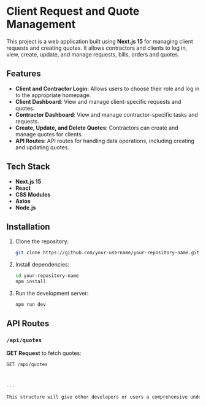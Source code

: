 # Client Request and Quote Management

This project is a web application built using **Next.js 15** for managing client requests and creating quotes. It allows contractors and clients to log in, view, create, update, and manage requests, bills, orders and quotes.

## Features

- **Client and Contractor Login**: Allows users to choose their role and log in to the appropriate homepage.
- **Client Dashboard**: View and manage client-specific requests and quotes.
- **Contractor Dashboard**: View and manage contractor-specific tasks and requests.
- **Create, Update, and Delete Quotes**: Contractors can create and manage quotes for clients.
- **API Routes**: API routes for handling data operations, including creating and updating quotes.

## Tech Stack

- **Next.js 15**
- **React**
- **CSS Modules**
- **Axios**
- **Node.js**

## Installation

1. Clone the repository:

    ```bash
    git clone https://github.com/your-username/your-repository-name.git
    ```

2. Install dependencies:

    ```bash
    cd your-repository-name
    npm install
    ```

3. Run the development server:

    ```bash
    npm run dev
    ```

## API Routes

### `/api/quotes`

**GET Request** to fetch quotes:
```bash
GET /api/quotes



---

This structure will give other developers or users a comprehensive understanding of how to set up, deploy, and contribute to your project. Let me know if you need further clarification or adjustments!
